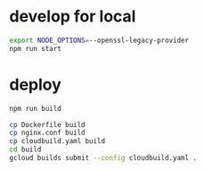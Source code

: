 # develop for local

```bash
export NODE_OPTIONS=--openssl-legacy-provider
npm run start
```

# deploy

```bash
npm run build
```

```bash
cp Dockerfile build
cp nginx.conf build
cp cloudbuild.yaml build
cd build
gcloud builds submit --config cloudbuild.yaml .
```
